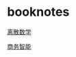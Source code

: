 # booknotes

[离散数学](https://github.com/spiderT/booknotes/blob/master/DiscreteMaths.md)  

[商务智能](https://github.com/spiderT/booknotes/blob/master/BI.md)  
